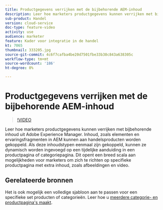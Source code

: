 ```yaml
---
title: Productgegevens verrijken met de bijbehorende AEM-inhoud
description: Leer hoe marketers productgegevens kunnen verrijken met bijbehorende inhoud uit Adobe Experience Manager. Inhoud, zoals elementen en ervaringsfragmenten in AEM kunnen aan handelsproducten worden gekoppeld. Als deze inhoudstypen eenmaal zijn gekoppeld, kunnen ze dynamisch worden ingevoegd op een tijdelijke aanduiding in een productpagina of categoriepagina. Dit opent een breed scala aan mogelijkheden voor marketers om zich te richten op specifieke productpagina met extra inhoud, zoals afbeeldingen en video.
sub-product: Handel
version: cloud-service
doc-type: feature-video
activity: use
audience: marketer
feature: Kader voor integratie in de handel
kt: 7065
thumbnail: 333205.jpg
source-git-commit: 4c6f7cafba4be20d7501fbe33b38c843a638305c
workflow-type: tm+mt
source-wordcount: '186'
ht-degree: 0%

---
```



# Productgegevens verrijken met de bijbehorende AEM-inhoud

>[!VIDEO](https://video.tv.adobe.com/v/333205/?quality=12&learn=on)

Leer hoe marketers productgegevens kunnen verrijken met bijbehorende inhoud uit Adobe Experience Manager. Inhoud, zoals elementen en ervaringsfragmenten in AEM kunnen aan handelsproducten worden gekoppeld. Als deze inhoudstypen eenmaal zijn gekoppeld, kunnen ze dynamisch worden ingevoegd op een tijdelijke aanduiding in een productpagina of categoriepagina. Dit opent een breed scala aan mogelijkheden voor marketers om zich te richten op specifieke productpagina met extra inhoud, zoals afbeeldingen en video.

## Gerelateerde bronnen

Het is ook mogelijk een volledige sjabloon aan te passen voor een specifieke set producten of categorieën. Leer hoe u [meerdere categorie- en productpagina&#39;s maakt](./multi-template-usage.md).